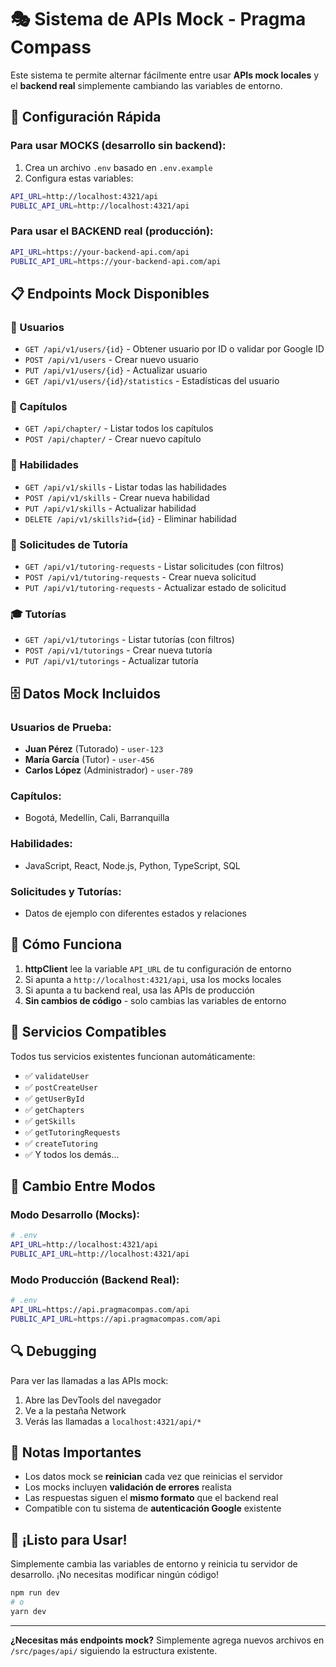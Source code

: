 # 🎭 Sistema de APIs Mock - Pragma Compass

Este sistema te permite alternar fácilmente entre usar **APIs mock locales** y el **backend real** simplemente cambiando las variables de entorno.

## 🚀 Configuración Rápida

### Para usar MOCKS (desarrollo sin backend):

1. Crea un archivo `.env` basado en `.env.example`
2. Configura estas variables:

```bash
API_URL=http://localhost:4321/api
PUBLIC_API_URL=http://localhost:4321/api
```

### Para usar el BACKEND real (producción):

```bash
API_URL=https://your-backend-api.com/api
PUBLIC_API_URL=https://your-backend-api.com/api
```

## 📋 Endpoints Mock Disponibles

### 👥 Usuarios
- `GET /api/v1/users/{id}` - Obtener usuario por ID o validar por Google ID
- `POST /api/v1/users` - Crear nuevo usuario
- `PUT /api/v1/users/{id}` - Actualizar usuario
- `GET /api/v1/users/{id}/statistics` - Estadísticas del usuario

### 🏢 Capítulos
- `GET /api/chapter/` - Listar todos los capítulos
- `POST /api/chapter/` - Crear nuevo capítulo

### 🎯 Habilidades
- `GET /api/v1/skills` - Listar todas las habilidades
- `POST /api/v1/skills` - Crear nueva habilidad
- `PUT /api/v1/skills` - Actualizar habilidad
- `DELETE /api/v1/skills?id={id}` - Eliminar habilidad

### 📝 Solicitudes de Tutoría
- `GET /api/v1/tutoring-requests` - Listar solicitudes (con filtros)
- `POST /api/v1/tutoring-requests` - Crear nueva solicitud
- `PUT /api/v1/tutoring-requests` - Actualizar estado de solicitud

### 🎓 Tutorías
- `GET /api/v1/tutorings` - Listar tutorías (con filtros)
- `POST /api/v1/tutorings` - Crear nueva tutoría
- `PUT /api/v1/tutorings` - Actualizar tutoría

## 🗄️ Datos Mock Incluidos

### Usuarios de Prueba:
- **Juan Pérez** (Tutorado) - `user-123`
- **María García** (Tutor) - `user-456`
- **Carlos López** (Administrador) - `user-789`

### Capítulos:
- Bogotá, Medellín, Cali, Barranquilla

### Habilidades:
- JavaScript, React, Node.js, Python, TypeScript, SQL

### Solicitudes y Tutorías:
- Datos de ejemplo con diferentes estados y relaciones

## 🔧 Cómo Funciona

1. **httpClient** lee la variable `API_URL` de tu configuración de entorno
2. Si apunta a `http://localhost:4321/api`, usa los mocks locales
3. Si apunta a tu backend real, usa las APIs de producción
4. **Sin cambios de código** - solo cambias las variables de entorno

## 🎯 Servicios Compatibles

Todos tus servicios existentes funcionan automáticamente:

- ✅ `validateUser`
- ✅ `postCreateUser`
- ✅ `getUserById`
- ✅ `getChapters`
- ✅ `getSkills`
- ✅ `getTutoringRequests`
- ✅ `createTutoring`
- ✅ Y todos los demás...

## 🚦 Cambio Entre Modos

### Modo Desarrollo (Mocks):
```bash
# .env
API_URL=http://localhost:4321/api
PUBLIC_API_URL=http://localhost:4321/api
```

### Modo Producción (Backend Real):
```bash
# .env
API_URL=https://api.pragmacompas.com/api
PUBLIC_API_URL=https://api.pragmacompas.com/api
```

## 🔍 Debugging

Para ver las llamadas a las APIs mock:
1. Abre las DevTools del navegador
2. Ve a la pestaña Network
3. Verás las llamadas a `localhost:4321/api/*`

## 📝 Notas Importantes

- Los datos mock se **reinician** cada vez que reinicias el servidor
- Los mocks incluyen **validación de errores** realista
- Las respuestas siguen el **mismo formato** que el backend real
- Compatible con tu sistema de **autenticación Google** existente

## 🎉 ¡Listo para Usar!

Simplemente cambia las variables de entorno y reinicia tu servidor de desarrollo. ¡No necesitas modificar ningún código!

```bash
npm run dev
# o
yarn dev
```

---

**¿Necesitas más endpoints mock?** Simplemente agrega nuevos archivos en `/src/pages/api/` siguiendo la estructura existente.
